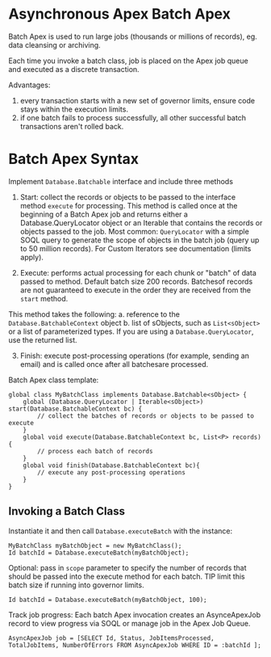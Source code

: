 # Asynchronous Apex Batch Apex

Batch Apex is used to run large jobs (thousands or millions of records), eg. data cleansing or archiving.

Each time you invoke a batch class, job is placed on the Apex job queue and executed as a discrete transaction.
 
Advantages:
1. every transaction starts with a new set of governor limits, ensure code stays within the execution limits.
2. if one batch fails to process successfully, all other successful batch transactions aren't rolled back.

# Batch Apex Syntax

Implement ```Database.Batchable``` interface and include three methods
1. Start: collect the records or objects to be passed to the interface method ```execute``` for processing. This method is called once at the beginning of a Batch Apex job and returns either a Database.QueryLocator object or an Iterable that contains the records or objects passed to the job. Most common: ```QueryLocator``` with a simple SOQL query to generate the scope of objects in the batch job (query up to 50 million records). For Custom Iterators see documentation (limits apply).

2. Execute: performs actual processing for each chunk or "batch" of data passed to method. Default batch size 200 records. Batchesof records are not guaranteed to execute in the order they are received from the ```start``` method.

This method takes the following: 
    a. reference to the ```Database.BatchableContext``` object
    b. list of sObjects, such as ```List<sObject>``` or a list of parameterized types. If you are using a ```Database.QueryLocator```, use the returned list.

3. Finish: execute post-processing operations (for example, sending an email) and is called once after all batchesare processed.

Batch Apex class template:
```
global class MyBatchClass implements Database.Batchable<sObject> {
    global (Database.QueryLocator | Iterable<sObject>) start(Database.BatchableContext bc) {
        // collect the batches of records or objects to be passed to execute
    }
    global void execute(Database.BatchableContext bc, List<P> records){
        // process each batch of records
    }    
    global void finish(Database.BatchableContext bc){
        // execute any post-processing operations
    }    
}
```

## Invoking a Batch Class
Instantiate it and then call ```Database.executeBatch``` with the instance:
```
MyBatchClass myBatchObject = new MyBatchClass(); 
Id batchId = Database.executeBatch(myBatchObject);
```

Optional: pass in ```scope``` parameter to specify the number of records that should be passed into the execute method for each batch. TIP limit this batch size if running into governor limits.
```
Id batchId = Database.executeBatch(myBatchObject, 100);
```

Track job progress: Each batch Apex invocation creates an AsynceApexJob record to view progress via SOQL or manage job in the Apex Job Queue.
```
AsyncApexJob job = [SELECT Id, Status, JobItemsProcessed, TotalJobItems, NumberOfErrors FROM AsyncApexJob WHERE ID = :batchId ];
```



